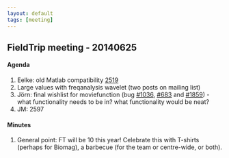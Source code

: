 ```yaml
---
layout: default
tags: [meeting]
---
```


## FieldTrip meeting - 20140625

#### Agenda

 1.  Eelke: old Matlab compatibility [2519](http://bugzilla.fieldtriptoolbox.org/show_bug.cgi?id=2519)
 2.  Large values with freqanalysis wavelet (two posts on mailing list)
 3.  Jörn: final wishlist for moviefunction (bug [#1036](http://bugzilla.fieldtriptoolbox.org/show_bug.cgi?id=1036), [#683](http://bugzilla.fieldtriptoolbox.org/show_bug.cgi?id=683) and [#1859](http://bugzilla.fieldtriptoolbox.org/show_bug.cgi?id=1859)) - what functionality needs to be in? what functionality would be neat?
 4.  JM: 2597

#### Minutes

 1.  General point: FT will be 10 this year! Celebrate this with T-shirts (perhaps for Biomag), a barbecue (for the team or centre-wide, or both).

